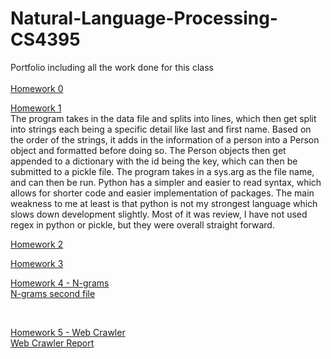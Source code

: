 # Natural-Language-Processing-CS4395
Portfolio including all the work done for this class<br /><br />
[Homework 0](https://github.com/Alexn14/Natural-Language-Processing-CS4395/blob/main/Overview%20of%20NLP.pdf)<br />

[Homework 1](https://github.com/Alexn14/Natural-Language-Processing-CS4395/blob/main/Homework1_amn190000.py) <br />
The program takes in the data file and splits into lines, which then get split into strings each being a specific detail like last and first name. Based on the order of the strings, it adds in the information of a person into a Person object and formatted before doing so. The Person objects then get appended to a dictionary with the id being the key, which can then be submitted to a pickle file.
The program takes in a sys.arg as the file name, and can then be run. 
Python has a simpler and easier to read syntax, which allows for shorter code and easier implementation of packages. The main weakness to me at least is that python is not my strongest language which slows down development slightly.
Most of it was review, I have not used regex in python or pickle, but they were overall straight forward.

[Homework 2](https://github.com/Alexn14/Natural-Language-Processing-CS4395/blob/main/Assignment2_amn190000.ipynb%20-%20Colaboratory.pdf) <br />

[Homework 3](https://github.com/Alexn14/Natural-Language-Processing-CS4395/blob/main/WordNet_AMN190000.ipynb%20-%20Colaboratory.pdf) <br />

[Homework 4 - N-grams](https://github.com/Alexn14/Natural-Language-Processing-CS4395/blob/main/ngrams_AMN190000.py) <br>
[N-grams second file](https://github.com/Alexn14/Natural-Language-Processing-CS4395/blob/main/prog2.py) 

<br />

[Homework 5 - Web Crawler](https://github.com/Alexn14/Natural-Language-Processing-CS4395/blob/main/WebCrawler.py) <br>
[Web Crawler Report](https://github.com/Alexn14/Natural-Language-Processing-CS4395/blob/main/Web%20Crawler%20Report.docx) 

<br />
